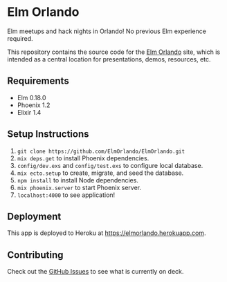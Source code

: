 # Elm Orlando

Elm meetups and hack nights in Orlando! No previous Elm experience required.

This repository contains the source code for the
[Elm Orlando](https://elmorlando.herokuapp.com) site, which is intended as a
central location for presentations, demos, resources, etc.

## Requirements

- Elm 0.18.0
- Phoenix 1.2
- Elixir 1.4

## Setup Instructions

1. `git clone https://github.com/ElmOrlando/ElmOrlando.git`
2. `mix deps.get` to install Phoenix dependencies.
3. `config/dev.exs` and `config/test.exs` to configure local database.
4. `mix ecto.setup` to create, migrate, and seed the database.
5. `npm install` to install Node dependencies.
6. `mix phoenix.server` to start Phoenix server.
7. `localhost:4000` to see application!

## Deployment

This app is deployed to Heroku at https://elmorlando.herokuapp.com.

## Contributing

Check out the [GitHub Issues](https://github.com/ElmOrlando/ElmOrlando/issues)
to see what is currently on deck.
